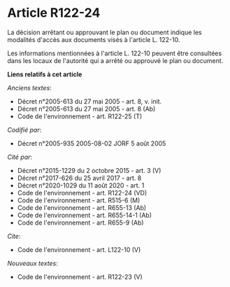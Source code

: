 # Article R122-24

La décision arrêtant ou approuvant le plan ou document indique les modalités d'accès aux documents visés à l'article L.
122-10. 

Les informations mentionnées à l'article L. 122-10 peuvent être consultées dans les locaux de l'autorité qui a arrêté ou
approuvé le plan ou document.

**Liens relatifs à cet article**

_Anciens textes_:

  - Décret n°2005-613 du 27 mai 2005 - art. 8, v. init.
  - Décret n°2005-613 du 27 mai 2005 - art. 8 (Ab)
  - Code de l'environnement - art. R122-25 (T)

_Codifié par_:

  - Décret n°2005-935 2005-08-02 JORF 5 août 2005

_Cité par_:

  - Décret n°2015-1229 du 2 octobre 2015 - art. 3 (V)
  - Décret n°2017-626 du 25 avril 2017 - art. 8
  - Décret n°2020-1029 du 11 août 2020 - art. 1
  - Code de l'environnement - art. R122-24 (VD)
  - Code de l'environnement - art. R515-6 (M)
  - Code de l'environnement - art. R655-13 (Ab)
  - Code de l'environnement - art. R655-14-1 (Ab)
  - Code de l'environnement - art. R655-9 (Ab)

_Cite_:

  - Code de l'environnement - art. L122-10 (V)

_Nouveaux textes_:

  - Code de l'environnement - art. R122-23 (V)
